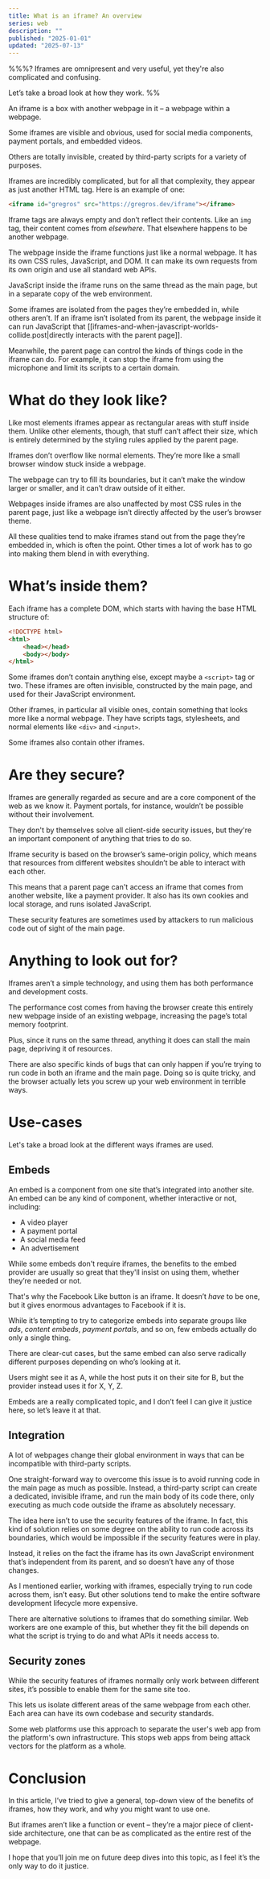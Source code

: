 ```yaml
---
title: What is an iframe? An overview
series: web
description: ""
published: "2025-01-01"
updated: "2025-07-13"
---
```

%%%?
Iframes are omnipresent and very useful, yet they're also complicated and confusing.

Let’s take a broad look at how they work.
%%

An iframe is a box with another webpage in it – a webpage within a webpage.

Some iframes are visible and obvious, used for social media components, payment portals, and embedded videos.

Others are totally invisible, created by third-party scripts for a variety of purposes.

Iframes are incredibly complicated, but for all that complexity, they appear as just another HTML tag. Here is an example of one:

```html
<iframe id="gregros" src="https://gregros.dev/iframe"></iframe>
```

Iframe tags are always empty and don’t reflect their contents. Like an `img` tag, their content comes from *elsewhere*. That elsewhere happens to be another webpage.

The webpage inside the iframe functions just like a normal webpage. It has its own CSS rules, JavaScript, and DOM. It can make its own requests from its own origin and use all standard web APIs.

JavaScript inside the iframe runs on the same thread as the main page, but in a separate copy of the web environment.

Some iframes are isolated from the pages they’re embedded in, while others aren’t. If an iframe isn’t isolated from its parent, the webpage inside it can run JavaScript that [[iframes-and-when-javascript-worlds-collide.post|directly interacts with the parent page]].

Meanwhile, the parent page can control the kinds of things code in the iframe can do. For example, it can stop the iframe from using the microphone and limit its scripts to a certain domain.

# What do they look like?
Like most elements iframes appear as rectangular areas with stuff inside them. Unlike other elements, though, that stuff can’t affect their size, which is entirely determined by the styling rules applied by the parent page.

Iframes don’t overflow like normal elements. They’re more like a small browser window stuck inside a webpage.

The webpage can try to fill its boundaries, but it can’t make the window larger or smaller, and it can’t draw outside of it either.

Webpages inside iframes are also unaffected by most CSS rules in the parent page, just like a webpage isn’t directly affected by the user’s browser theme.

All these qualities tend to make iframes stand out from the page they’re embedded in, which is often the point. Other times a lot of work has to go into making them blend in with everything.

# What’s inside them?
Each iframe has a complete DOM, which starts with having the base HTML structure of:

```html
<!DOCTYPE html>
<html>
    <head></head>
    <body></body>
</html>
```

Some iframes don’t contain anything else, except maybe a `<script>` tag or two. These iframes are often invisible, constructed by the main page, and used for their JavaScript environment.

Other iframes, in particular all visible ones, contain something that looks more like a normal webpage. They have scripts tags, stylesheets, and normal elements like `<div>` and `<input>`.

Some iframes also contain other iframes.

# Are they secure?
Iframes are generally regarded as secure and are a core component of the web as we know it. Payment portals, for instance, wouldn’t be possible without their involvement.

They don't by themselves solve all client-side security issues, but they're an important component of anything that tries to do so.

Iframe security is based on the browser’s same-origin policy, which means that resources from different websites shouldn’t be able to interact with each other.

This means that a parent page can't access an iframe that comes from another website, like a payment provider. It also has its own cookies and local storage, and runs isolated JavaScript.

These security features are sometimes used by attackers to run malicious code out of sight of the main page.

# Anything to look out for?
Iframes aren’t a simple technology, and using them has both performance and development costs.

The performance cost comes from having the browser create this entirely new webpage inside of an existing webpage, increasing the page’s total memory footprint.

Plus, since it runs on the same thread, anything it does can stall the main page, depriving it of resources.

There are also specific kinds of bugs that can only happen if you’re trying to run code in both an iframe and the main page. Doing so is quite tricky, and the browser actually lets you screw up your web environment in terrible ways.

# Use-cases
Let's take a broad look at the different ways iframes are used.

## Embeds
An embed is a component from one site that’s integrated into another site. An embed can be any kind of component, whether interactive or not, including:

- A video player
- A payment portal
- A social media feed
- An advertisement

While some embeds don't require iframes, the benefits to the embed provider are usually so great that they'll insist on using them, whether they’re needed or not.

That's why the Facebook Like button is an iframe. It doesn’t *have* to be one, but it gives enormous advantages to Facebook if it is.

While it’s tempting to try to categorize embeds into separate groups like *ads*, *content embeds*, *payment portals*, and so on, few embeds actually do only a single thing.

There are clear-cut cases, but the same embed can also serve radically different purposes depending on who’s looking at it.

Users might see it as A, while the host puts it on their site for B, but the provider instead uses it for X, Y, Z.

Embeds are a really complicated topic, and I don’t feel I can give it justice here, so let’s leave it at that.

## Integration

A lot of webpages change their global environment in ways that can be incompatible with third-party scripts.

One straight-forward way to overcome this issue is to avoid running code in the main page as much as possible. Instead, a third-party script can create a dedicated, invisible iframe, and run the main body of its code there, only executing as much code outside the iframe as absolutely necessary.

The idea here isn’t to use the security features of the iframe. In fact, this kind of solution relies on some degree on the ability to run code across its boundaries, which would be impossible if the security features were in play.

Instead, it relies on the fact the iframe has its own JavaScript environment that’s independent from its parent, and so doesn’t have any of those changes.

As I mentioned earlier, working with iframes, especially trying to run code across them, isn’t easy. But other solutions tend to make the entire software development lifecycle more expensive.

There are alternative solutions to iframes that do something similar. Web workers are one example of this, but whether they fit the bill depends on what the script is trying to do and what APIs it needs access to.

## Security zones

While the security features of iframes normally only work between different sites, it’s possible to enable them for the same site too.

This lets us isolate different areas of the same webpage from each other. Each area can have its own codebase and security standards.

Some web platforms use this approach to separate the user's web app from the platform's own infrastructure. This stops web apps from being attack vectors for the platform as a whole.

# Conclusion

In this article, I’ve tried to give a general, top-down view of the benefits of iframes, how they work, and why you might want to use one.

But iframes aren’t like a function or event – they’re a major piece of client-side architecture, one that can be as complicated as the entire rest of the webpage.

I hope that you’ll join me on future deep dives into this topic, as I feel it’s the only way to do it justice.
